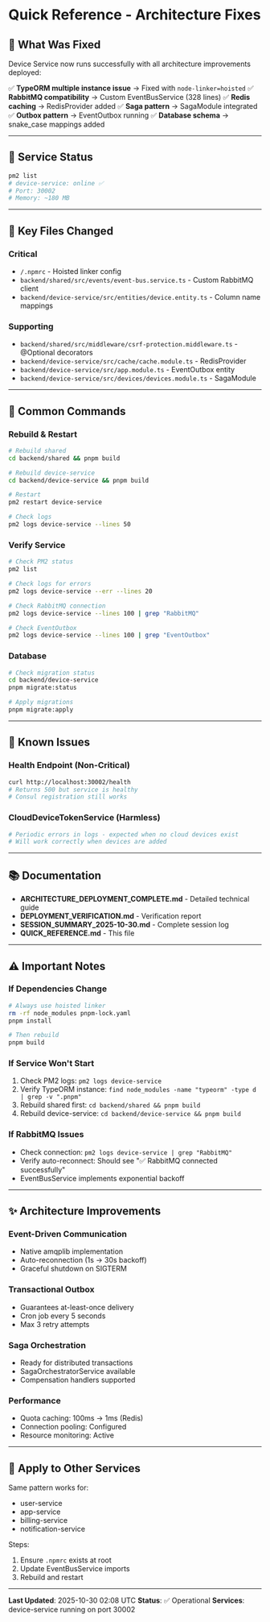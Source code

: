 # Quick Reference - Architecture Fixes

## 🎯 What Was Fixed

Device Service now runs successfully with all architecture improvements deployed:

✅ **TypeORM multiple instance issue** → Fixed with `node-linker=hoisted`
✅ **RabbitMQ compatibility** → Custom EventBusService (328 lines)
✅ **Redis caching** → RedisProvider added
✅ **Saga pattern** → SagaModule integrated
✅ **Outbox pattern** → EventOutbox running
✅ **Database schema** → snake_case mappings added

---

## 🚀 Service Status

```bash
pm2 list
# device-service: online ✅
# Port: 30002
# Memory: ~180 MB
```

---

## 📝 Key Files Changed

### Critical
- `/.npmrc` - Hoisted linker config
- `backend/shared/src/events/event-bus.service.ts` - Custom RabbitMQ client
- `backend/device-service/src/entities/device.entity.ts` - Column name mappings

### Supporting
- `backend/shared/src/middleware/csrf-protection.middleware.ts` - @Optional decorators
- `backend/device-service/src/cache/cache.module.ts` - RedisProvider
- `backend/device-service/src/app.module.ts` - EventOutbox entity
- `backend/device-service/src/devices/devices.module.ts` - SagaModule

---

## 🔧 Common Commands

### Rebuild & Restart
```bash
# Rebuild shared
cd backend/shared && pnpm build

# Rebuild device-service
cd backend/device-service && pnpm build

# Restart
pm2 restart device-service

# Check logs
pm2 logs device-service --lines 50
```

### Verify Service
```bash
# Check PM2 status
pm2 list

# Check logs for errors
pm2 logs device-service --err --lines 20

# Check RabbitMQ connection
pm2 logs device-service --lines 100 | grep "RabbitMQ"

# Check EventOutbox
pm2 logs device-service --lines 100 | grep "EventOutbox"
```

### Database
```bash
# Check migration status
cd backend/device-service
pnpm migrate:status

# Apply migrations
pnpm migrate:apply
```

---

## 🐛 Known Issues

### Health Endpoint (Non-Critical)
```bash
curl http://localhost:30002/health
# Returns 500 but service is healthy
# Consul registration still works
```

### CloudDeviceTokenService (Harmless)
```bash
# Periodic errors in logs - expected when no cloud devices exist
# Will work correctly when devices are added
```

---

## 📚 Documentation

- **ARCHITECTURE_DEPLOYMENT_COMPLETE.md** - Detailed technical guide
- **DEPLOYMENT_VERIFICATION.md** - Verification report
- **SESSION_SUMMARY_2025-10-30.md** - Complete session log
- **QUICK_REFERENCE.md** - This file

---

## ⚠️ Important Notes

### If Dependencies Change
```bash
# Always use hoisted linker
rm -rf node_modules pnpm-lock.yaml
pnpm install

# Then rebuild
pnpm build
```

### If Service Won't Start
1. Check PM2 logs: `pm2 logs device-service`
2. Verify TypeORM instance: `find node_modules -name "typeorm" -type d | grep -v ".pnpm"`
3. Rebuild shared first: `cd backend/shared && pnpm build`
4. Rebuild device-service: `cd backend/device-service && pnpm build`

### If RabbitMQ Issues
- Check connection: `pm2 logs device-service | grep "RabbitMQ"`
- Verify auto-reconnect: Should see "✅ RabbitMQ connected successfully"
- EventBusService implements exponential backoff

---

## ✨ Architecture Improvements

### Event-Driven Communication
- Native amqplib implementation
- Auto-reconnection (1s → 30s backoff)
- Graceful shutdown on SIGTERM

### Transactional Outbox
- Guarantees at-least-once delivery
- Cron job every 5 seconds
- Max 3 retry attempts

### Saga Orchestration
- Ready for distributed transactions
- SagaOrchestratorService available
- Compensation handlers supported

### Performance
- Quota caching: 100ms → 1ms (Redis)
- Connection pooling: Configured
- Resource monitoring: Active

---

## 🔄 Apply to Other Services

Same pattern works for:
- user-service
- app-service
- billing-service
- notification-service

Steps:
1. Ensure `.npmrc` exists at root
2. Update EventBusService imports
3. Rebuild and restart

---

**Last Updated**: 2025-10-30 02:08 UTC
**Status**: ✅ Operational
**Services**: device-service running on port 30002
